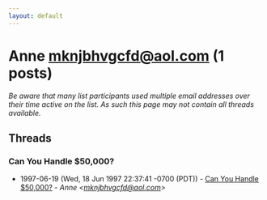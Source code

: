 ```yaml
---
layout: default
---
```


# Anne <mknjbhvgcfd@aol.com> (1 posts)

_Be aware that many list participants used multiple email addresses over their time active on the list. As such this page may not contain all threads available._

## Threads

### Can You Handle $50,000?
+ 1997-06-19 (Wed, 18 Jun 1997 22:37:41 -0700 (PDT)) - [Can You Handle $50,000?](/archive/1997/06/4222f7cea94d099f437165eca4bf0d2672d149cc6b6d649bb87168c9f7a16827) - _Anne \<mknjbhvgcfd@aol.com\>_


